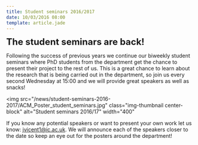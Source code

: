 ```yaml
---
title: Student seminars 2016/2017
date: 10/03/2016 08:00
template: article.jade
---
```



<p class="text-center">
 <font size="5"> <b>The student seminars are back!</b></font>
</p>

Following the success of previous years we continue our biweekly student seminars
where PhD students from the department get the chance to present their project to the rest of us.
This is a great chance to learn about the research that is being carried out in the department, so 
join us every second Wednesday at 15:00 and we will provide great speakers as well as snacks!

<img src="/news/student-seminars-2016-2017/ACM_Poster_student_seminars.jpg"
     class="img-thumbnail center-block" alt="Student seminars 2016/17" width="400"
>

If you know any potential speakers or want to present your own work let us know: jvicent1@ic.ac.uk.
We will announce each of the speakers closer to the date so keep an eye out for the posters around the department!






